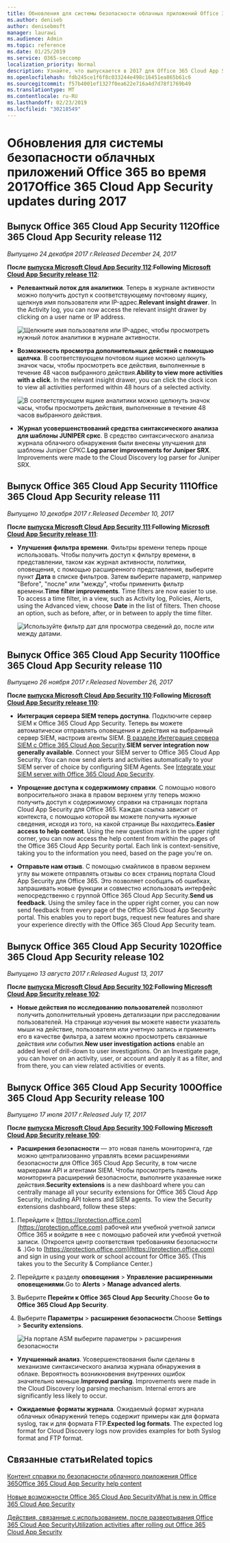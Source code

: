 ```yaml
---
title: Обновления для системы безопасности облачных приложений Office 365 во время 2017
ms.author: deniseb
author: denisebmsft
manager: laurawi
ms.audience: Admin
ms.topic: reference
ms.date: 01/25/2019
ms.service: O365-seccomp
localization_priority: Normal
description: Узнайте, что выпускается в 2017 для Office 365 Cloud App Security
ms.openlocfilehash: fdb245ce1f6f8c033244e498c16451ea865b61c6
ms.sourcegitcommit: f57b4001ef1327f0ea622e716a4d7d78f1769b49
ms.translationtype: MT
ms.contentlocale: ru-RU
ms.lasthandoff: 02/23/2019
ms.locfileid: "30218549"
---
```

# <a name="office-365-cloud-app-security-updates-during-2017"></a><span data-ttu-id="b0ccd-103">Обновления для системы безопасности облачных приложений Office 365 во время 2017</span><span class="sxs-lookup"><span data-stu-id="b0ccd-103">Office 365 Cloud App Security updates during 2017</span></span>
    
## <a name="office-365-cloud-app-security-release-112"></a><span data-ttu-id="b0ccd-104">Выпуск Office 365 Cloud App Security 112</span><span class="sxs-lookup"><span data-stu-id="b0ccd-104">Office 365 Cloud App Security release 112</span></span>

<span data-ttu-id="b0ccd-105">*Выпущено 24 декабря 2017 г.*</span><span class="sxs-lookup"><span data-stu-id="b0ccd-105">*Released December 24, 2017*</span></span> 
  
<span data-ttu-id="b0ccd-106">**После [выпуска Microsoft Cloud App Security 112](https://docs.microsoft.com/cloud-app-security/release-notes#cloud-app-security-release-112)**:</span><span class="sxs-lookup"><span data-stu-id="b0ccd-106">**Following [Microsoft Cloud App Security release 112](https://docs.microsoft.com/cloud-app-security/release-notes#cloud-app-security-release-112)**:</span></span> 
  
- <span data-ttu-id="b0ccd-p101">**Релевантный лоток для аналитики**. Теперь в журнале активности можно получить доступ к соответствующему почтовому ящику, щелкнув имя пользователя или IP-адрес.</span><span class="sxs-lookup"><span data-stu-id="b0ccd-p101">**Relevant insight drawer**. In the Activity log, you can now access the relevant insight drawer by clicking on a user name or IP address.</span></span> 
    
    ![Щелкните имя пользователя или IP-адрес, чтобы просмотреть нужный лоток аналитики в журнале активности.](media/8e32b3fa-8c0c-4c5e-b248-fe7d7e1b516d.png)
  
- <span data-ttu-id="b0ccd-p102">**Возможность просмотра дополнительных действий с помощью щелчка**. В соответствующем почтовом ящике можно щелкнуть значок часы, чтобы просмотреть все действия, выполненные в течение 48 часов выбранного действия.</span><span class="sxs-lookup"><span data-stu-id="b0ccd-p102">**Ability to view more activities with a click**. In the relevant insight drawer, you can click the clock icon to view all activities performed within 48 hours of a selected activity.</span></span> 
    
    ![В соответствующем ящике аналитики можно щелкнуть значок часы, чтобы просмотреть действия, выполненные в течение 48 часов выбранного действия.](media/c6c96aa0-98e5-4205-8873-45f8d6fd0843.png)
  
- <span data-ttu-id="b0ccd-p103">**Журнал усовершенствований средства синтаксического анализа для шаблоны JUNIPER сркс**. В средство синтаксического анализа журнала облачного обнаружения были внесены улучшения для шаблоны Juniper СРКС.</span><span class="sxs-lookup"><span data-stu-id="b0ccd-p103">**Log parser improvements for Juniper SRX**. Improvements were made to the Cloud Discovery log parser for Juniper SRX.</span></span> 
    
## <a name="office-365-cloud-app-security-release-111"></a><span data-ttu-id="b0ccd-115">Выпуск Office 365 Cloud App Security 111</span><span class="sxs-lookup"><span data-stu-id="b0ccd-115">Office 365 Cloud App Security release 111</span></span>

<span data-ttu-id="b0ccd-116">*Выпущено 10 декабря 2017 г.*</span><span class="sxs-lookup"><span data-stu-id="b0ccd-116">*Released December 10, 2017*</span></span> 
  
<span data-ttu-id="b0ccd-117">**После [выпуска Microsoft Cloud App Security 111](https://docs.microsoft.com/cloud-app-security/release-notes#cloud-app-security-release-111)**:</span><span class="sxs-lookup"><span data-stu-id="b0ccd-117">**Following [Microsoft Cloud App Security release 111](https://docs.microsoft.com/cloud-app-security/release-notes#cloud-app-security-release-111)**:</span></span> 
  
- <span data-ttu-id="b0ccd-p104">**Улучшения фильтра времени**. Фильтры времени теперь проще использовать. Чтобы получить доступ к фильтру времени, в представлении, таком как журнал активности, политики, оповещения, с помощью расширенного представления, выберите пункт **Дата** в списке фильтров. Затем выберите параметр, например "Before", "после" или "между", чтобы применить фильтр времени.</span><span class="sxs-lookup"><span data-stu-id="b0ccd-p104">**Time filter improvements**. Time filters are now easier to use. To access a time filter, in a view, such as Activity log, Policies, Alerts, using the Advanced view, choose **Date** in the list of filters. Then choose an option, such as before, after, or in between to apply the time filter.</span></span> 
    
    ![Используйте фильтр дат для просмотра сведений до, после или между датами.](media/9dbb2a10-f68f-413b-8b4e-88911152cb92.png)
  
## <a name="office-365-cloud-app-security-release-110"></a><span data-ttu-id="b0ccd-123">Выпуск Office 365 Cloud App Security 110</span><span class="sxs-lookup"><span data-stu-id="b0ccd-123">Office 365 Cloud App Security release 110</span></span>

<span data-ttu-id="b0ccd-124">*Выпущено 26 ноября 2017 г.*</span><span class="sxs-lookup"><span data-stu-id="b0ccd-124">*Released November 26, 2017*</span></span> 
  
<span data-ttu-id="b0ccd-125">**После [выпуска Microsoft Cloud App Security 110](https://docs.microsoft.com/cloud-app-security/release-notes#cloud-app-security-release-110)**:</span><span class="sxs-lookup"><span data-stu-id="b0ccd-125">**Following [Microsoft Cloud App Security release 110](https://docs.microsoft.com/cloud-app-security/release-notes#cloud-app-security-release-110)**:</span></span> 
  
- <span data-ttu-id="b0ccd-p105">**Интеграция сервера SIEM теперь доступна**. Подключите сервер SIEM к Office 365 Cloud App Security. Теперь вы можете автоматически отправлять оповещения и действия на выбранный сервер SIEM, настроив агенты SIEM. [В разделе Интеграция сервера SIEM с Office 365 Cloud App Security](integrate-your-siem-server-with-office-365-cas.md).</span><span class="sxs-lookup"><span data-stu-id="b0ccd-p105">**SIEM server integration now generally available**. Connect your SIEM server to Office 365 Cloud App Security. You can now send alerts and activities automatically to your SIEM server of choice by configuring SIEM Agents. See [Integrate your SIEM server with Office 365 Cloud App Security](integrate-your-siem-server-with-office-365-cas.md).</span></span>
    
- <span data-ttu-id="b0ccd-p106">**Упрощение доступа к содержимому справки**. С помощью нового вопросительного знака в правом верхнем углу теперь можно получить доступ к содержимому справки на страницах портала Cloud App Security для Office 365. Каждая ссылка зависит от контекста, с помощью которой вы можете получить нужные сведения, исходя из того, на какой странице Вы находитесь.</span><span class="sxs-lookup"><span data-stu-id="b0ccd-p106">**Easier access to help content**. Using the new question mark in the upper right corner, you can now access the help content from within the pages of the Office 365 Cloud App Security portal. Each link is context-sensitive, taking you to the information you need, based on the page you're on.</span></span> 
    
- <span data-ttu-id="b0ccd-p107">**Отправьте нам отзыв**. С помощью смайликов в правом верхнем углу вы можете отправлять отзывы со всех страниц портала Cloud App Security для Office 365. Это позволяет сообщать об ошибках, запрашивать новые функции и совместно использовать интерфейс непосредственно с группой Office 365 Cloud App Security.</span><span class="sxs-lookup"><span data-stu-id="b0ccd-p107">**Send us feedback**. Using the smiley face in the upper right corner, you can now send feedback from every page of the Office 365 Cloud App Security portal. This enables you to report bugs, request new features and share your experience directly with the Office 365 Cloud App Security team.</span></span> 
    
## <a name="office-365-cloud-app-security-release-102"></a><span data-ttu-id="b0ccd-136">Выпуск Office 365 Cloud App Security 102</span><span class="sxs-lookup"><span data-stu-id="b0ccd-136">Office 365 Cloud App Security release 102</span></span>

<span data-ttu-id="b0ccd-137">*Выпущено 13 августа 2017 г.*</span><span class="sxs-lookup"><span data-stu-id="b0ccd-137">*Released August 13, 2017*</span></span> 
  
<span data-ttu-id="b0ccd-138">**После [выпуска Microsoft Cloud App Security 102](https://docs.microsoft.com/cloud-app-security/release-notes#cloud-app-security-release-102)**:</span><span class="sxs-lookup"><span data-stu-id="b0ccd-138">**Following [Microsoft Cloud App Security release 102](https://docs.microsoft.com/cloud-app-security/release-notes#cloud-app-security-release-102)**:</span></span> 
  
- <span data-ttu-id="b0ccd-p108">**Новые действия по исследованию пользователей** позволяют получить дополнительный уровень детализации при расследовании пользователей. На странице изучения вы можете навести указатель мыши на действие, пользователя или учетную запись и применить его в качестве фильтра, а затем можно просмотреть связанные действия или события.</span><span class="sxs-lookup"><span data-stu-id="b0ccd-p108">**New user investigation actions** enable an added level of drill-down to user investigations. On an Investigate page, you can hover on an activity, user, or account and apply it as a filter, and from there, you can view related activities or events.</span></span> 
    
## <a name="office-365-cloud-app-security-release-100"></a><span data-ttu-id="b0ccd-141">Выпуск Office 365 Cloud App Security 100</span><span class="sxs-lookup"><span data-stu-id="b0ccd-141">Office 365 Cloud App Security release 100</span></span>

<span data-ttu-id="b0ccd-142">*Выпущено 17 июля 2017 г.*</span><span class="sxs-lookup"><span data-stu-id="b0ccd-142">*Released July 17, 2017*</span></span> 
  
<span data-ttu-id="b0ccd-143">**После [выпуска Microsoft Cloud App Security 100](https://docs.microsoft.com/cloud-app-security/release-notes#cloud-app-security-release-100)**:</span><span class="sxs-lookup"><span data-stu-id="b0ccd-143">**Following [Microsoft Cloud App Security release 100](https://docs.microsoft.com/cloud-app-security/release-notes#cloud-app-security-release-100)**:</span></span> 
  
- <span data-ttu-id="b0ccd-p109">**Расширения безопасности** — это новая панель мониторинга, где можно централизованно управлять всеми расширениями безопасности для Office 365 Cloud App Security, в том числе маркерами API и агентами SIEM. Чтобы просмотреть панель мониторинга расширений безопасности, выполните указанные ниже действия.</span><span class="sxs-lookup"><span data-stu-id="b0ccd-p109">**Security extensions** is a new dashboard where you can centrally manage all your security extensions for Office 365 Cloud App Security, including API tokens and SIEM agents. To view the Security extensions dashboard, follow these steps:</span></span> 
    
1. <span data-ttu-id="b0ccd-p110">Перейдите к [https://protection.office.com](https://protection.office.com) рабочей или учебной учетной записи Office 365 и войдите в нее с помощью рабочей или учебной учетной записи. (Откроется центр соответствия требованиям безопасности &amp; .)</span><span class="sxs-lookup"><span data-stu-id="b0ccd-p110">Go to [https://protection.office.com](https://protection.office.com) and sign in using your work or school account for Office 365. (This takes you to the Security &amp; Compliance Center.)</span></span> 
    
2. <span data-ttu-id="b0ccd-148">Перейдите к разделу **оповещения** \> **Управление расширенными оповещениями**.</span><span class="sxs-lookup"><span data-stu-id="b0ccd-148">Go to **Alerts** \> **Manage advanced alerts**.</span></span>
    
3. <span data-ttu-id="b0ccd-149">Выберите **Перейти к Office 365 Cloud App Security**.</span><span class="sxs-lookup"><span data-stu-id="b0ccd-149">Choose **Go to Office 365 Cloud App Security**.</span></span>
  
4. <span data-ttu-id="b0ccd-150">Выберите **Параметры** \> **расширения безопасности**.</span><span class="sxs-lookup"><span data-stu-id="b0ccd-150">Choose **Settings** \> **Security extensions**.</span></span>
    
    ![На портале ASM выберите параметры \> расширения безопасности](media/f03d47a1-91ff-41b9-9baf-b514cffe41a8.png)
  
- <span data-ttu-id="b0ccd-p111">**Улучшенный анализ**. Усовершенствования были сделаны в механизме синтаксического анализа журнала обнаружения в облаке. Вероятность возникновения внутренних ошибок значительно меньше.</span><span class="sxs-lookup"><span data-stu-id="b0ccd-p111">**Improved parsing**. Improvements were made in the Cloud Discovery log parsing mechanism. Internal errors are significantly less likely to occur.</span></span> 
    
- <span data-ttu-id="b0ccd-p112">**Ожидаемые форматы журнала**. Ожидаемый формат журнала облачных обнаружений теперь содержит примеры как для формата syslog, так и для формата FTP.</span><span class="sxs-lookup"><span data-stu-id="b0ccd-p112">**Expected log formats**. The expected log format for Cloud Discovery logs now provides examples for both Syslog format and FTP format.</span></span> 
    
## <a name="related-topics"></a><span data-ttu-id="b0ccd-157">Связанные статьи</span><span class="sxs-lookup"><span data-stu-id="b0ccd-157">Related topics</span></span>

[<span data-ttu-id="b0ccd-158">Контент справки по безопасности облачного приложения Office 365</span><span class="sxs-lookup"><span data-stu-id="b0ccd-158">Office 365 Cloud App Security help content</span></span>](office-365-cas-help.md)

[<span data-ttu-id="b0ccd-159">Новые возможности Office 365 Cloud App Security</span><span class="sxs-lookup"><span data-stu-id="b0ccd-159">What is new in Office 365 Cloud App Security</span></span>](new-in-office-365-cas.md)
  
[<span data-ttu-id="b0ccd-160">Действия, связанные с использованием, после развертывания Office 365 Cloud App Security</span><span class="sxs-lookup"><span data-stu-id="b0ccd-160">Utilization activities after rolling out Office 365 Cloud App Security</span></span>](utilization-activities-for-ocas.md)


